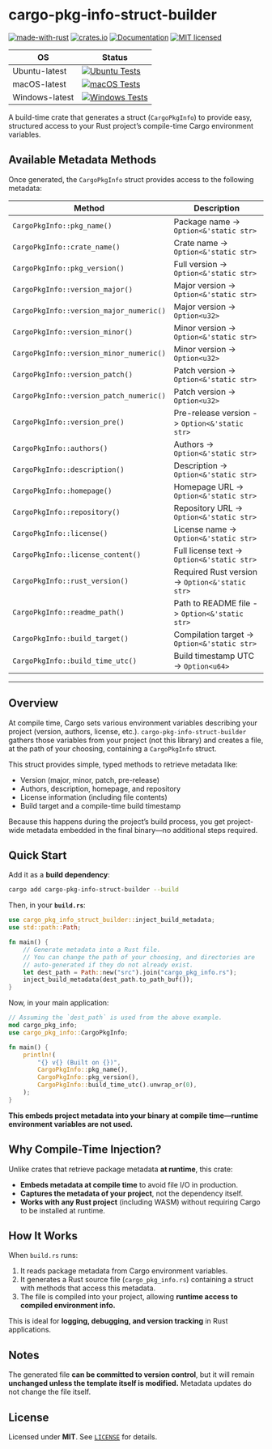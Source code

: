 
# cargo-pkg-info-struct-builder

[![made-with-rust][rust-logo]][rust-src-page]
[![crates.io][crates-badge]][crates-page]
[![Documentation][docs-badge]][docs-page]
[![MIT licensed][license-badge]][license-page]


| OS            | Status                                                                               |
|---------------|--------------------------------------------------------------------------------------|
| Ubuntu-latest | [![Ubuntu Tests][ubuntu-latest-badge]][ubuntu-latest-workflow]                       |
| macOS-latest  | [![macOS Tests][macos-latest-badge]][macos-latest-workflow]                          |
| Windows-latest| [![Windows Tests][windows-latest-badge]][windows-latest-workflow]                    |


A build-time crate that generates a struct (`CargoPkgInfo`) to provide easy, structured access to your Rust project’s compile-time Cargo environment variables.

## Available Metadata Methods

Once generated, the `CargoPkgInfo` struct provides access to the following metadata:

| **Method**                              | **Description**                                          |
|-----------------------------------------|----------------------------------------------------------|
| `CargoPkgInfo::pkg_name()`              | Package name -> `Option<&'static str>`                   |
| `CargoPkgInfo::crate_name()`            | Crate name -> `Option<&'static str>`                     |
| `CargoPkgInfo::pkg_version()`           | Full version -> `Option<&'static str>`                   | 
| `CargoPkgInfo::version_major()`         | Major version -> `Option<&'static str>`                  |
| `CargoPkgInfo::version_major_numeric()` | Major version -> `Option<u32>`                           |
| `CargoPkgInfo::version_minor()`         | Minor version -> `Option<&'static str>`                  |
| `CargoPkgInfo::version_minor_numeric()` | Minor version -> `Option<u32>`                           |
| `CargoPkgInfo::version_patch()`         | Patch version -> `Option<&'static str>`                  |
| `CargoPkgInfo::version_patch_numeric()` | Patch version -> `Option<u32>`                           |
| `CargoPkgInfo::version_pre()`           | Pre-release version -> `Option<&'static str>`            |
| `CargoPkgInfo::authors()`               | Authors -> `Option<&'static str>`                        |
| `CargoPkgInfo::description()`           | Description -> `Option<&'static str>`                    |
| `CargoPkgInfo::homepage()`              | Homepage URL -> `Option<&'static str>`                   |
| `CargoPkgInfo::repository()`            | Repository URL -> `Option<&'static str>`                 |
| `CargoPkgInfo::license()`               | License name -> `Option<&'static str>`                   |
| `CargoPkgInfo::license_content()`       | Full license text -> `Option<&'static str>`              |
| `CargoPkgInfo::rust_version()`          | Required Rust version -> `Option<&'static str>`          |
| `CargoPkgInfo::readme_path()`           | Path to README file -> `Option<&'static str>`            |
| `CargoPkgInfo::build_target()`          | Compilation target -> `Option<&'static str>`             |
| `CargoPkgInfo::build_time_utc()`        | Build timestamp UTC -> `Option<u64>`                     |

---

## Overview

At compile time, Cargo sets various environment variables describing your project (version, authors, license, etc.). `cargo-pkg-info-struct-builder` gathers those variables from your project (not this library) and creates a file, at the path of your choosing, containing a `CargoPkgInfo` struct.

This struct provides simple, typed methods to retrieve metadata like:

- Version (major, minor, patch, pre-release)
- Authors, description, homepage, and repository
- License information (including file contents)
- Build target and a compile-time build timestamp

Because this happens during the project’s build process, you get project-wide metadata embedded in the final binary—no additional steps required.

## Quick Start

Add it as a **build dependency**:

```sh
cargo add cargo-pkg-info-struct-builder --build
```

Then, in your **`build.rs`**:

```rust
use cargo_pkg_info_struct_builder::inject_build_metadata;
use std::path::Path;

fn main() {
    // Generate metadata into a Rust file.
    // You can change the path of your choosing, and directories are
    // auto-generated if they do not already exist.
    let dest_path = Path::new("src").join("cargo_pkg_info.rs");
    inject_build_metadata(dest_path.to_path_buf());
}
```

Now, in your main application:

```rust
// Assuming the `dest_path` is used from the above example.
mod cargo_pkg_info;
use cargo_pkg_info::CargoPkgInfo;

fn main() {
    println!(
        "{} v{} (Built on {})",
        CargoPkgInfo::pkg_name(),
        CargoPkgInfo::pkg_version(),
        CargoPkgInfo::build_time_utc().unwrap_or(0),
    );
}
```

**This embeds project metadata into your binary at compile time—runtime environment variables are not used.**

## Why Compile-Time Injection?

Unlike crates that retrieve package metadata **at runtime**, this crate:

- **Embeds metadata at compile time** to avoid file I/O in production.
- **Captures the metadata of your project**, not the dependency itself.
- **Works with any Rust project** (including WASM) without requiring Cargo to be installed at runtime.

## How It Works

When `build.rs` runs:

1. It reads package metadata from Cargo environment variables.
2. It generates a Rust source file (`cargo_pkg_info.rs`) containing a struct with methods that access this metadata.
3. The file is compiled into your project, allowing **runtime access to compiled environment info.**

This is ideal for **logging, debugging, and version tracking** in Rust applications.

## Notes

The generated file **can be committed to version control**, but it will remain **unchanged unless the template itself is modified.** Metadata updates do not change the file itself.

## License
Licensed under **MIT**. See [`LICENSE`][license-page] for details.


[rust-src-page]: https://www.rust-lang.org/
[rust-logo]: https://img.shields.io/badge/Made%20with-Rust-black?&logo=Rust

[crates-page]: https://crates.io/crates/cargo-pkg-info-struct-builder
[crates-badge]: https://img.shields.io/crates/v/cargo-pkg-info-struct-builder.svg

[docs-page]: https://docs.rs/cargo-pkg-info-struct-builder
[docs-badge]: https://docs.rs/cargo-pkg-info-struct-builder/badge.svg

[license-page]: https://github.com/jzombie/rust-cargo-pkg-info-struct-builder/blob/main/LICENSE
[license-badge]: https://img.shields.io/badge/license-MIT-blue.svg

[ubuntu-latest-badge]: https://github.com/jzombie/rust-cargo-pkg-info-struct-builder/actions/workflows/rust-tests.yml/badge.svg?branch=main&job=Run%20Rust%20Tests%20(OS%20=%20ubuntu-latest)
[ubuntu-latest-workflow]: https://github.com/jzombie/rust-cargo-pkg-info-struct-builder/actions/workflows/rust-tests.yml?query=branch%3Amain

[macos-latest-badge]: https://github.com/jzombie/rust-cargo-pkg-info-struct-builder/actions/workflows/rust-tests.yml/badge.svg?branch=main&job=Run%20Rust%20Tests%20(OS%20=%20macos-latest)
[macos-latest-workflow]: https://github.com/jzombie/rust-cargo-pkg-info-struct-builder/actions/workflows/rust-tests.yml?query=branch%3Amain

[windows-latest-badge]: https://github.com/jzombie/rust-cargo-pkg-info-struct-builder/actions/workflows/rust-tests.yml/badge.svg?branch=main&job=Run%20Rust%20Tests%20(OS%20=%20windows-latest)
[windows-latest-workflow]: https://github.com/jzombie/rust-cargo-pkg-info-struct-builder/actions/workflows/rust-tests.yml?query=branch%3Amain
